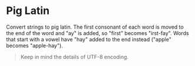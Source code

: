 # Pig Latin

Convert strings to pig latin. The first consonant of each word is moved to the end of the word and "ay" is added, so "first" becomes "irst-fay". Words that start with a vowel have "hay" added to the end instead ("apple" becomes "apple-hay").

> Keep in mind the details of UTF-8 encoding.
